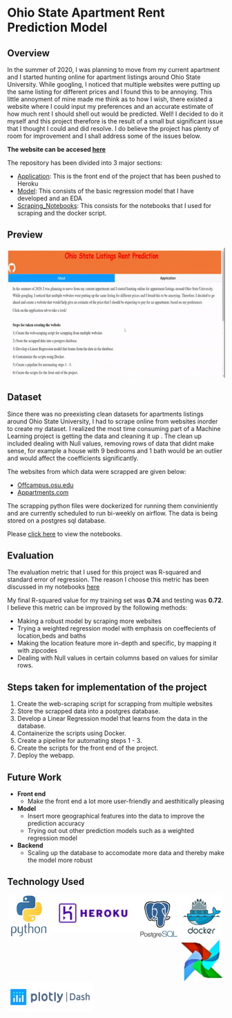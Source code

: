 # **Ohio State Apartment Rent Prediction Model**

## Overview
In the summer of 2020, I was planning to move from my current apartment and I started hunting online for apartment listings around Ohio State University. 
While googling, I noticed that multiple websites were putting up the same listing for different prices and I found this to be annoying. This little annoyment of mine made me think as to how I wish, there existed a website where I could input my preferences and an accurate estimate of how much rent I should shell out would be predicted. Well! I decided to  do it myself and this project therefore is the result of a small but significant issue that I thought I could and did resolve. I do believe the project has plenty of room for improvement and I shall address some of the issues below.

**The website can be accesed [here](https://ohio-state-listing-prediction.herokuapp.com/)**

The repository has been divided into 3 major sections:

- [Application](https://github.com/Kuriankkr/Ohio-State-Listings-Rent-Prediction-Model/tree/master/Application): This is the front end of the project that has been pushed to Heroku
- [Model](https://github.com/Kuriankkr/Ohio-State-Listings-Rent-Prediction-Model/tree/master/Model): This consists of the basic regression model that I have developed and an EDA
- [Scraping_Notebooks](https://github.com/Kuriankkr/Ohio-State-Listings-Rent-Prediction-Model/tree/master/Scraping_Notebooks): This consists for the notebooks that I used for scraping and the docker script.

## Preview

<img width="1000" height="300" src= "https://github.com/Kuriankkr/Ohio-State-Listings-Rent-Prediction-Model/blob/master/Extras/ohio_state.gif">

## Dataset
Since there was no preexisting clean datasets for apartments listings around Ohio State University, I had to scrape online from websites inorder to create my dataset.
I realized the most time consuming part of a Machine Learning project is getting the data and cleaning it up . The clean up included dealing with Null values, 
removing rows of data that didnt make sense, for example a house with 9 bedrooms and 1 bath would be an outlier and would affect the coefficients significantly.

The websites from which data were scrapped are given below:

- [Offcampus.osu.edu](https://offcampus.osu.edu/search-housing.aspx)
- [Appartments.com](https://www.apartments.com/off-campus-housing/oh/columbus/the-ohio-state-university/) 


The scrapping python files were dockerized for running them conviniently and are currently scheduled to run bi-weekly on airflow. The data is being stored on a postgres sql 
database.

Please [click here](https://github.com/Kuriankkr/Ohio-State-Listings-Rent-Prediction-Model/tree/master/Scraping_Notebooks) to view the notebooks.

## Evaluation
The evaluation metric that I used for this project was R-squared and standard error of regression. The reason I choose this metric has been discussed in my notebooks 
[here](https://github.com/Kuriankkr/Ohio-State-Listings-Rent-Prediction-Model/blob/master/Model/EDA%20and%20Regression%20Assumptions.ipynb)

My final R-squared value for my training set was **0.74** and testing was **0.72**. I believe this metric can be improved by the following methods:

- Making a robust model by scraping more websites
- Trying a weighted regression model with emphasis on coeffecients of location,beds and baths 
- Making the location feature more in-depth and specific, by mapping it with zipcodes
- Dealing with Null values in certain columns based on values for similar rows.

## Steps taken for implementation of the project

1) Create the web-scraping script for scrapping from multiple websites
2) Store the scrapped data into a postgres database.
3) Develop a Linear Regression model that learns from the data in the database.
4) Containerize the scripts using Docker.
5) Create a pipeline for automating steps 1 - 3.
6) Create the scripts for the front end of the project.
7) Deploy the webapp.

## Future Work

- **Front end**
  - Make the front end a lot more user-friendly and aesthitically pleasing
- **Model**
  - Insert more geographical features into the data to improve the prediction accuracy
  - Trying out out other prediction models such as a weighted regression model
- **Backend**
  - Scaling up the database to accomodate more data and thereby make the model more robust

## Technology Used
<p>
  <img width="100" align='left' src="https://github.com/Kuriankkr/Ohio-State-Listings-Rent-Prediction-Model/blob/master/Extras/python_logo.png">
</p>
<p>
  <img width="200" align='left' src="https://github.com/Kuriankkr/Ohio-State-Listings-Rent-Prediction-Model/blob/master/Extras/heroku_logo.png">
</p>
<p>
  <img width="100" align='left' src="https://github.com/Kuriankkr/Ohio-State-Listings-Rent-Prediction-Model/blob/master/Extras/postgresql_logo.png">
</p>
<p>
  <img width="100" align='left' src="https://github.com/Kuriankkr/Ohio-State-Listings-Rent-Prediction-Model/blob/master/Extras/docker_logo.png">
</p>
<p>
  <img width="100" align='left' src="https://github.com/Kuriankkr/Ohio-State-Listings-Rent-Prediction-Model/blob/master/Extras/airflow_logo.png">
</p>
<p>
  <img width="200" align='left' src="https://github.com/Kuriankkr/Ohio-State-Listings-Rent-Prediction-Model/blob/master/Extras/dash_logo.png">
</p>
